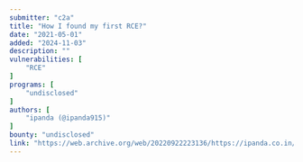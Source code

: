 ```yaml
---
submitter: "c2a"
title: "How I found my first RCE?"
date: "2021-05-01"
added: "2024-11-03"
description: ""
vulnerabilities: [
    "RCE"
]
programs: [
    "undisclosed"
]
authors: [
    "ipanda (@ipanda915)"
]
bounty: "undisclosed"
link: "https://web.archive.org/web/20220922223136/https://ipanda.co.in/blog0.html"
---
```




